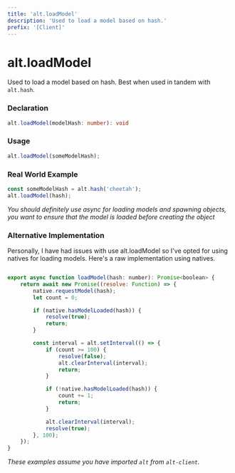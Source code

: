 ```yaml
---
title: 'alt.loadModel'
description: 'Used to load a model based on hash.'
prefix: '[Client]'
---
```


# alt.loadModel

Used to load a model based on hash. Best when used in tandem with `alt.hash`.

### Declaration

```typescript
alt.loadModel(modelHash: number): void
```

### Usage

```js
alt.loadModel(someModelHash);
```

### Real World Example

```js
const someModelHash = alt.hash('cheetah');
alt.loadModel(hash);
```

_You should definitely use async for loading models and spawning objects, you want to ensure that the model is loaded before creating the object_

### Alternative Implementation

Personally, I have had issues with use alt.loadModel so I've opted for using natives for loading models. Here's a raw implementation using natives.

```js

export async function loadModel(hash: number): Promise<boolean> {
    return await new Promise((resolve: Function) => {
        native.requestModel(hash);
        let count = 0;

        if (native.hasModelLoaded(hash)) {
            resolve(true);
            return;
        }

        const interval = alt.setInterval(() => {
            if (count >= 100) {
                resolve(false);
                alt.clearInterval(interval);
                return;
            }

            if (!native.hasModelLoaded(hash)) {
                count += 1;
                return;
            }

            alt.clearInterval(interval);
            resolve(true);
        }, 100);
    });
}
```

_These examples assume you have imported `alt` from `alt-client`._